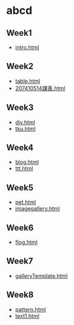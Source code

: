 # abcd
## Week1
* [intro.html](https://gitcdn.link/repo/c100182/abcd/master/w01/intro.html)

## Week2
* [table.html]()
* [207410514課表.html](https://gitcdn.link/repo/c100182/abcd/master/w02/207410514%E8%AA%B2%E8%A1%A8.html)

## Week3
* [div.html]()
* [tku.html]()

## Week4
* [blog.html]()
* [ttt.html]()

## Week5
* [pet.html]()
* [imagegallery.html]()

## Week6
* [flog.html]()

## Week7
* [galleryTemplate.html]()

## Week8
* [pattern.html]()
* [text1.html]()

